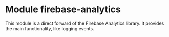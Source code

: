 # Module firebase-analytics
This module is a direct forward of the Firebase Analytics library. It provides the main functionality, like logging events.
